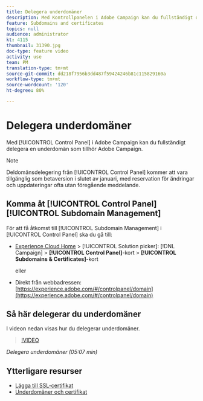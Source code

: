 ```yaml
---
title: Delegera underdomäner
description: Med Kontrollpanelen i Adobe Campaign kan du fullständigt delegera en underdomän som tillhör Adobe Campaign. Följ stegen nedan för att göra detta.
feature: Subdomains and certificates
topics: null
audience: administrator
kt: 4115
thumbnail: 31390.jpg
doc-type: feature video
activity: use
team: PM
translation-type: tm+mt
source-git-commit: dd218f7956b3dd487f59424246b81c115829160a
workflow-type: tm+mt
source-wordcount: '120'
ht-degree: 80%

---
```



# Delegera underdomäner

Med [!UICONTROL Control Panel] i Adobe Campaign kan du fullständigt delegera en underdomän som tillhör Adobe Campaign.

>[!NOTE]
>
>Deldomänsdelegering från [!UICONTROL Control Panel] kommer att vara tillgänglig som betaversion i slutet av januari, med reservation för ändringar och uppdateringar ofta utan föregående meddelande.

## Komma åt [!UICONTROL Control Panel] [!UICONTROL Subdomain Management]

För att få åtkomst till [!UICONTROL Subdomain Management] i [!UICONTROL Control Panel] ska du gå till:

* [Experience Cloud Home](https://experience.adobe.com/#/home) > [!UICONTROL Solution picker]: [!DNL Campaign] > **[!UICONTROL Control Panel]**-kort > **[!UICONTROL Subdomains & Certificates]**-kort

   eller
* Direkt från webbadressen: [https://experience.adobe.com/#/controlpanel/domain](https://experience.adobe.com/#/controlpanel/domain)

## Så här delegerar du underdomäner

I videon nedan visas hur du delegerar underdomäner.

>[!VIDEO](https://video.tv.adobe.com/v/31390?quality=12)

*Delegera underdomäner (05:07 min)*

## Ytterligare resurser

* [Lägga till SSL-certifikat](/help/administrating/control-panel/adding-ssl-certificates.md)
* [Underdomäner och certifikat](https://docs.adobe.com/content/help/sv-SE/control-panel/using/subdomains-and-certificates/renewing-subdomain-certificate.html)
